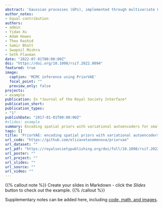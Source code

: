 ```yaml
---
abstract: 'Gaussian processes (GPs), implemented through multivariate Gaussian distributions for a finite collection of data, are the most popular approach in small-area spatial statistical modelling. In this context, they are used to encode correlation structures over space and can generalize well in interpolation tasks. Despite their flexibility, off-the-shelf GPs present serious computational challenges which limit their scalability and practical usefulness in applied settings. Here, we propose a novel, deep generative modelling approach to tackle this challenge, termed PriorVAE: for a particular spatial setting, we approximate a class of GP priors through prior sampling and subsequent fitting of a variational autoencoder (VAE). Given a trained VAE, the resultant decoder allows spatial inference to become incredibly efficient due to the low dimensional, independently distributed latent Gaussian space representation of the VAE. Once trained, inference using the VAE decoder replaces the GP within a Bayesian sampling framework. This approach provides tractable and easy-to-implement means of approximately encoding spatial priors and facilitates efficient statistical inference. We demonstrate the utility of our VAE two-stage approach on Bayesian, small-area estimation tasks.' 
author_notes:
- Equal contribution
authors:
- admin
- Yidan Xu
- Adam Howes
- Theo Rashid
- Samir Bhatt
- Swapnil Mishra 
- Seth Flaxman
date: "2022-07-01T00:00:00Z"
doi: "https://doi.org/10.1098/rsif.2022.0094"
featured: true
image:
  caption: 'MCMC inference using PriorVAE'
  focal_point: ""
  preview_only: false
projects:
- example
publication: In *Journal of the Royal Society Interface*
publication_short:
publication_types:
- "1"
publishDate: "2017-01-01T00:00:00Z"
#slides: example
summary: Encoding spatial priors with variational autoencoders for small-area estimation
tags: []
title: 'PriorVAE: encoding spatial priors with variational autoencoders for small-area estimation'
url_code: "https://github.com/elizavetasemenova/priorvae"
url_dataset: ""
url_pdf: "https://royalsocietypublishing.org/doi/full/10.1098/rsif.2022.0094"
url_poster: ""
url_project: ""
url_slides: ""
url_source: ""
url_video: ""
---
```


{{% callout note %}}
Create your slides in Markdown - click the _Slides_ button to check out the example.
{{% /callout %}}

Supplementary notes can be added here, including [code, math, and images](https://wowchemy.com/docs/writing-markdown-latex/).
